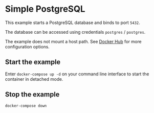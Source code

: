 # Simple PostgreSQL

This example starts a PostgreSQL database and binds to port `5432`.

The database can be accessed using credentials `postgres` / `postgres`.

The example does not mount a host path. See [Docker Hub](https://hub.docker.com/_/postgres) for more configuration options.

## Start the example

Enter `docker-compose up -d` on your command line interface to start the container in detached mode.

## Stop the example
`docker-compose down`
